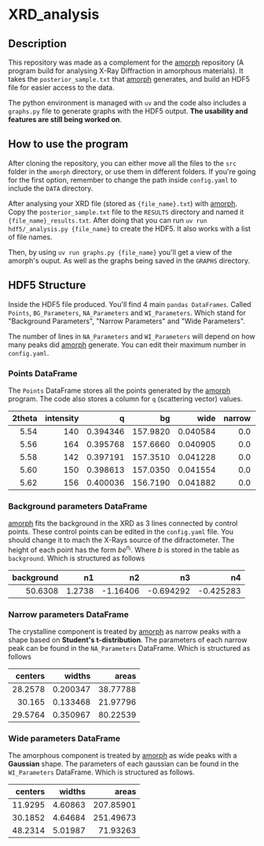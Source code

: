 # XRD_analysis

## Description

This repository was made as a complement for the [amorph](https://bitbucket.org/eggplantbren/amorph) repository (A program build for analysing X-Ray Diffraction in amorphous materials). It takes the `posterior_sample.txt` that [amorph](https://bitbucket.org/eggplantbren/amorph) generates, and build an HDF5 file for easier access to the data.

The python environment is managed with `uv` and the code also includes a `graphs.py` file to generate graphs with the HDF5 output. **The usability and features are still being worked on**.

## How to use the program

After cloning the repository, you can either move all the files to the `src` folder in the `amorph` directory, or use them in different folders. If you're going for the first option, remember to change the path inside `config.yaml` to include the `DATA` directory.

After analysing your XRD file (stored as `{file_name}.txt`) with [amorph](https://bitbucket.org/eggplantbren/amorph). Copy the `posterior_sample.txt` file to the `RESULTS` directory and named it `{file_name}_results.txt`. After doing that you can run `uv run hdf5/_analysis.py {file_name}` to create the HDF5. It also works with a list of file names.

Then, by using `uv run graphs.py {file_name}` you'll get a view of the amorph's ouput. As well as the graphs being saved in the `GRAPHS` directory.

## HDF5 Structure

Inside the HDF5 file produced. You'll find 4 main `pandas DataFrames`. Called `Points`, `BG_Parameters`, `NA_Parameters` and `WI_Parameters`. Which stand for "Background Parameters", "Narrow Parameters" and "Wide Parameters".

The number of lines in `NA_Parameters` and `WI_Parameters` will depend on how many peaks did [amorph](https://bitbucket.org/eggplantbren/amorph) generate. You can edit their maximum number in `config.yaml`.

### Points DataFrame

The `Points` DataFrame stores all the points generated by the [amorph](https://bitbucket.org/eggplantbren/amorph) program. The code also stores a column for `q` (scattering vector) values.

| 2theta | intensity |     q    |       bg |    wide  | narrow | model_curve |
|-------:|----------:|---------:|---------:|---------:|-------:|------------:|
|   5.54 |       140 | 0.394346 | 157.9820 | 0.040584 |    0.0 |    158.0220 |
|   5.56 |       164 | 0.395768 | 157.6660 | 0.040905 |    0.0 |    157.7070 |
|   5.58 |       142 | 0.397191 | 157.3510 | 0.041228 |    0.0 |    157.3920 |
|   5.60 |       150 | 0.398613 | 157.0350 | 0.041554 |    0.0 |    157.0760 |
|   5.62 |       156 | 0.400036 | 156.7190 | 0.041882 |    0.0 |    156.7610 |

### Background parameters DataFrame

[amorph](https://bitbucket.org/eggplantbren/amorph) fits the background in the XRD as 3 lines connected by control points. These control points can be edited in the `config.yaml` file. You should change it to mach the X-Rays source of the difractometer. The height of each point has the form $be^{n_i}$. Where $b$ is stored in the table as `background`. Which is structured as follows

|background|  n1  |   n2   |    n3   |    n4   |
|---------:|-----:|-------:|--------:|--------:|
|   50.6308|1.2738|-1.16406|-0.694292|-0.425283|

### Narrow parameters DataFrame

The crystalline component is treated by [amorph](https://bitbucket.org/eggplantbren/amorph) as narrow peaks with a shape based on **Student's t-distribution**. The parameters of each narrow peak can be found in the `NA_Parameters` DataFrame. Which is structured as follows

|centers| widths |  areas |
|------:|-------:|-------:|
|28.2578|0.200347|38.77788|
| 30.165|0.133468|21.97796|
|29.5764|0.350967|80.22539|

### Wide parameters DataFrame

The amorphous component is treated by [amorph](https://bitbucket.org/eggplantbren/amorph) as wide peaks with a **Gaussian** shape. The parameters of each gaussian can be found in the `WI_Parameters` DataFrame. Which is structured as follows.

|centers| widths|  areas  |
|------:|------:|--------:|
|11.9295|4.60863|207.85901|
|30.1852|4.64684|251.49673|
|48.2314|5.01987| 71.93263|










